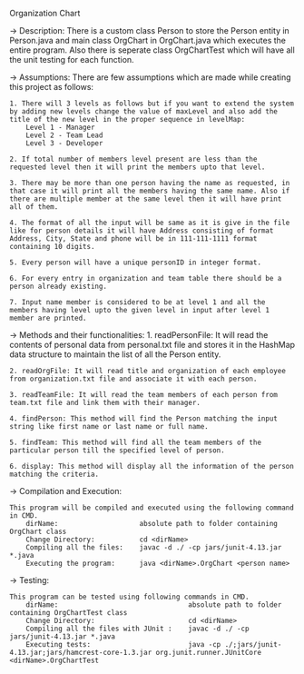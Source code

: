 Organization Chart

-> Description:
    There is a custom class Person to store the Person entity in Person.java and main class OrgChart in OrgChart.java which executes the entire program. Also there is seperate class OrgChartTest which will have all the unit testing for each function.

-> Assumptions:
    There are few assumptions which are made while creating this project as follows:

    1. There will 3 levels as follows but if you want to extend the system by adding new levels change the value of maxLevel and also add the title of the new level in the proper sequence in levelMap:
        Level 1 - Manager
        Level 2 - Team Lead
        Level 3 - Developer

    2. If total number of members level present are less than the requested level then it will print the members upto that level.

    3. There may be more than one person having the name as requested, in that case it will print all the members having the same name. Also if there are multiple member at the same level then it will have print all of them.

    4. The format of all the input will be same as it is give in the file like for person details it will have Address consisting of format Address, City, State and phone will be in 111-111-1111 format containing 10 digits.

    5. Every person will have a unique personID in integer format.

    6. For every entry in organization and team table there should be a person already existing.

    7. Input name member is considered to be at level 1 and all the members having level upto the given level in input after level 1 member are printed.

-> Methods and their functionalities:
    1. readPersonFile: It will read the contents of personal data from personal.txt file and stores it in the HashMap data structure to maintain the list of all the Person entity.

    2. readOrgFile: It will read title and organization of each employee from organization.txt file and associate it with each person.

    3. readTeamFile: It will read the team members of each person from team.txt file and link them with their manager.

    4. findPerson: This method will find the Person matching the input string like first name or last name or full name.

    5. findTeam: This method will find all the team members of the particular person till the specified level of person.

    6. display: This method will display all the information of the person matching the criteria.

-> Compilation and Execution:

    This program will be compiled and executed using the following command in CMD.
        dirName:                    absolute path to folder containing OrgChart class
        Change Directory:           cd <dirName>
        Compiling all the files:    javac -d ./ -cp jars/junit-4.13.jar *.java
        Executing the program:      java <dirName>.OrgChart <person name>

-> Testing: 

    This program can be tested using following commands in CMD.
        dirName:                                absolute path to folder containing OrgChartTest class
        Change Directory:                       cd <dirName>
        Compiling all the files with JUnit :    javac -d ./ -cp jars/junit-4.13.jar *.java
        Executing tests:                        java -cp ./;jars/junit-4.13.jar;jars/hamcrest-core-1.3.jar org.junit.runner.JUnitCore <dirName>.OrgChartTest